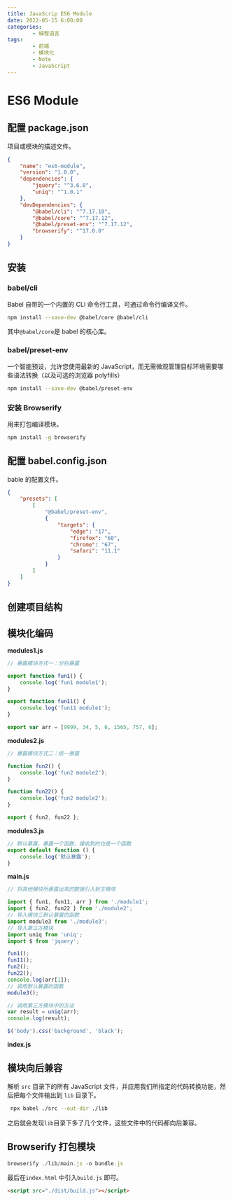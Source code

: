 ```yaml
---
title: JavaScrip ES6 Module
date: 2022-05-15 6:00:00
categories:
        - 编程语言
tags:
        - 前端
        - 模块化
        - Note
        - JavaScript
---
```


# ES6 Module

## 配置 package.json

项目或模块的描述文件。

```json
{
	"name": "es6-module",
	"version": "1.0.0",
	"dependencies": {
		"jquery": "^3.6.0",
		"uniq": "^1.0.1"
	},
	"devDependencies": {
		"@babel/cli": "^7.17.10",
		"@babel/core": "^7.17.12",
		"@babel/preset-env": "^7.17.12",
		"browserify": "^17.0.0"
	}
}
```

## 安装

### babel/cli

Babel 自带的一个内置的 CLI 命令行工具，可通过命令行编译文件。

```sh
npm install --save-dev @babel/core @babel/cli
```

其中`@babel/core`是 babel 的核心库。

### babel/preset-env

一个智能预设，允许您使用最新的 JavaScript，而无需微观管理目标环境需要哪些语法转换（以及可选的浏览器 polyfills）

```sh
npm install --save-dev @babel/preset-env
```

### 安装 Browserify

用来打包编译模块。

```sh
npm install -g browserify
```

## 配置 babel.config.json

bable 的配置文件。

```json
{
	"presets": [
		[
			"@babel/preset-env",
			{
				"targets": {
					"edge": "17",
					"firefox": "60",
					"chrome": "67",
					"safari": "11.1"
				}
			}
		]
	]
}
```

## 创建项目结构

## 模块化编码

**modules1.js**

```js
// 暴露模块方式一：分别暴露

export function fun1() {
	console.log('fun1 module1');
}

export function fun11() {
	console.log('fun11 module1');
}

export var arr = [9999, 34, 5, 6, 1565, 757, 6];
```

**modules2.js**

```js
// 暴露模块方式二：统一暴露

function fun2() {
	console.log('fun2 module2');
}

function fun22() {
	console.log('fun2 module2');
}

export { fun2, fun22 };
```

**modules3.js**

```js
// 默认暴露，暴露一个函数，接收到的也是一个函数
export default function () {
	console.log('默认暴露');
}
```

**main.js**

```js
// 将其他模块所暴露出来的数据引入到主模块

import { fun1, fun11, arr } from './module1';
import { fun2, fun22 } from './module2';
// 导入模块三默认暴露的函数
import module3 from './module3';
// 导入第三方模块
import uniq from 'uniq';
import $ from 'jquery';

fun1();
fun11();
fun2();
fun22();
console.log(arr[1]);
// 调用默认暴露的函数
module3();

// 调用第三方模块中的方法
var result = uniq(arr);
console.log(result);

$('body').css('background', 'black');
```

**index.js**

## 模块向后兼容

解析 `src` 目录下的所有 JavaScript 文件，并应用我们所指定的代码转换功能，然后把每个文件输出到 `lib` 目录下。

```sh
 npx babel ./src --out-dir ./lib
```

之后就会发现`lib`目录下多了几个文件，这些文件中的代码都向后兼容。

## Browserify 打包模块

```js
browserify ./lib/main.js -o bundle.js
```

最后在`index.html` 中引入`build.js` 即可。

```HTML
<script src="./dist/build.js"></script>
```
